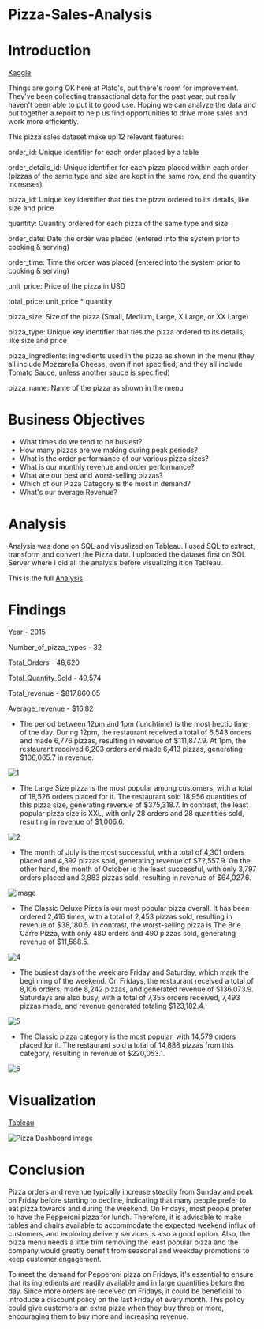 # Pizza-Sales-Analysis

# Introduction

[Kaggle](https://www.kaggle.com/datasets/shilongzhuang/pizza-sales)

Things are going OK here at Plato's, but there's room for improvement. They've been collecting transactional data for the past year, but really haven't been able to put it to good use. Hoping we can analyze the data and put together a report to help us find opportunities to drive more sales and work more efficiently.


This pizza sales dataset make up 12 relevant features:

  order_id: Unique identifier for each order placed by a table

  order_details_id: Unique identifier for each pizza placed within each order (pizzas of the same type and size are kept in the same row, and the quantity increases)

  pizza_id: Unique key identifier that ties the pizza ordered to its details, like size and price

  quantity: Quantity ordered for each pizza of the same type and size

  order_date: Date the order was placed (entered into the system prior to cooking & serving)

  order_time: Time the order was placed (entered into the system prior to cooking & serving)

  unit_price: Price of the pizza in USD

  total_price: unit_price * quantity

  pizza_size: Size of the pizza (Small, Medium, Large, X Large, or XX Large)

  pizza_type: Unique key identifier that ties the pizza ordered to its details, like size and price

  pizza_ingredients: ingredients used in the pizza as shown in the menu (they all include Mozzarella Cheese, even if not specified; and they all include Tomato Sauce,   unless another sauce is specified)

  pizza_name: Name of the pizza as shown in the menu

# Business Objectives

- What times do we tend to be busiest?
- How many pizzas are we making during peak periods?
- What is the order performance of our various pizza sizes?
- What is our monthly revenue and order performance?
- What are our best and worst-selling pizzas?
- Which of our Pizza Category is the most in demand?
- What's our average Revenue?

# Analysis

Analysis was done on SQL and visualized on Tableau. I used SQL to extract, transform and convert the Pizza data. I uploaded the dataset first on SQL Server where I did all the analysis before visualizing it on Tableau.

This is the full [Analysis]((https://github.com/mohammadeimon/SQLProjects/blob/main/PizzaRestaurant.sql))

# Findings

Year - 2015

Number_of_pizza_types - 32	

Total_Orders - 48,620	

Total_Quantity_Sold	- 49,574

Total_revenue - $817,860.05	

Average_revenue - $16.82


- The period between 12pm and 1pm (lunchtime) is the most hectic time of the day. During 12pm, the restaurant received a total of 6,543 orders and made 6,776 pizzas, resulting in revenue of $111,877.9. At 1pm, the restaurant received 6,203 orders and made 6,413 pizzas, generating $106,065.7 in revenue.

![1](https://user-images.githubusercontent.com/123791304/235460344-ae56d76f-4852-4c0c-84df-5823d9172a40.PNG)


- The Large Size pizza is the most popular among customers, with a total of 18,526 orders placed for it. The restaurant sold 18,956 quantities of this pizza size, generating revenue of $375,318.7. In contrast, the least popular pizza size is XXL, with only 28 orders and 28 quantities sold, resulting in revenue of $1,006.6.

![2](https://user-images.githubusercontent.com/123791304/235463614-00cecfb6-900f-472d-90dd-4f5027a68bf8.jpg)

- The month of July is the most successful, with a total of 4,301 orders placed and 4,392 pizzas sold, generating revenue of $72,557.9. On the other hand, the month of October is the least successful, with only 3,797 orders placed and 3,883 pizzas sold, resulting in revenue of $64,027.6.

![image](https://user-images.githubusercontent.com/123791304/235464579-86ee0cf0-c406-496c-b106-41fa2929449c.png)

- The Classic Deluxe Pizza is our most popular pizza overall. It has been ordered 2,416 times, with a total of 2,453 pizzas sold, resulting in revenue of $38,180.5. In contrast, the worst-selling pizza is The Brie Carre Pizza, with only 480 orders and 490 pizzas sold, generating revenue of $11,588.5.

![4](https://user-images.githubusercontent.com/123791304/235464983-bfbb7f15-3d48-4988-8979-f53e20760be6.jpg)

- The busiest days of the week are Friday and Saturday, which mark the beginning of the weekend. On Fridays, the restaurant received a total of 8,106 orders, made 8,242 pizzas, and generated revenue of $136,073.9. Saturdays are also busy, with a total of 7,355 orders received, 7,493 pizzas made, and revenue generated totaling $123,182.4.

![5](https://user-images.githubusercontent.com/123791304/235464991-ad47a393-ee5c-4004-95d0-afb258c102b2.jpg)

- The Classic pizza category is the most popular, with 14,579 orders placed for it. The restaurant sold a total of 14,888 pizzas from this category, resulting in revenue of $220,053.1.

![6](https://user-images.githubusercontent.com/123791304/235465508-ec0c5d88-c4e5-4c50-a274-5e1b380af24b.jpg)


# Visualization

[Tableau](https://public.tableau.com/app/profile/mohammad.eimon/viz/PizzaSaleDashboard/Dashboard1?publish=yes)

![Pizza Dashboard image](https://user-images.githubusercontent.com/123791304/235674923-996ed9ff-8cd1-4463-b848-11a72f9f7133.png)



# Conclusion
Pizza orders and revenue typically increase steadily from Sunday and peak on Friday before starting to decline, indicating that many people prefer to eat pizza towards and during the weekend. On Fridays, most people prefer to have the Pepperoni pizza for lunch. Therefore, it is advisable to make tables and chairs available to accommodate the expected weekend influx of customers, and exploring delivery services is also a good option. Also, the pizza menu needs a little trim removing the least popular pizza and the company would greatly benefit from seasonal and weekday promotions to keep customer engagement.  

To meet the demand for Pepperoni pizza on Fridays, it's essential to ensure that its ingredients are readily available and in large quantities before the day. Since more orders are received on Fridays, it could be beneficial to introduce a discount policy on the last Friday of every month. This policy could give customers an extra pizza when they buy three or more, encouraging them to buy more and increasing revenue.
